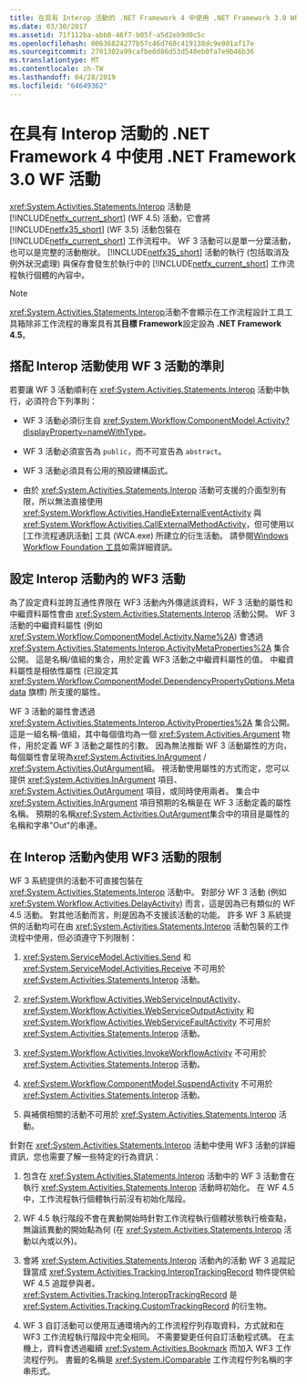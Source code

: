 ```yaml
---
title: 在具有 Interop 活動的 .NET Framework 4 中使用 .NET Framework 3.0 WF 活動
ms.date: 03/30/2017
ms.assetid: 71f112ba-abb0-46f7-b05f-a5d2eb9d0c5c
ms.openlocfilehash: 00636824277b57c46d760c419138dc9e001af17e
ms.sourcegitcommit: 2701302a99cafbe0d86d53d540eb0fa7e9b46b36
ms.translationtype: MT
ms.contentlocale: zh-TW
ms.lasthandoff: 04/28/2019
ms.locfileid: "64649362"
---
```

# <a name="using-net-framework-30-wf-activities-in-net-framework-4-with-the-interop-activity"></a>在具有 Interop 活動的 .NET Framework 4 中使用 .NET Framework 3.0 WF 活動
<xref:System.Activities.Statements.Interop> 活動是 [!INCLUDE[netfx_current_short](../../../includes/netfx-current-short-md.md)] (WF 4.5) 活動，它會將 [!INCLUDE[netfx35_short](../../../includes/netfx35-short-md.md)] (WF 3.5) 活動包裝在 [!INCLUDE[netfx_current_short](../../../includes/netfx-current-short-md.md)] 工作流程中。 WF 3 活動可以是單一分葉活動，也可以是完整的活動樹狀。 [!INCLUDE[netfx35_short](../../../includes/netfx35-short-md.md)] 活動的執行 (包括取消及例外狀況處理) 與保存會發生於執行中的 [!INCLUDE[netfx_current_short](../../../includes/netfx-current-short-md.md)] 工作流程執行個體的內容中。  
  
> [!NOTE]
>  <xref:System.Activities.Statements.Interop>活動不會顯示在工作流程設計工具工具箱除非工作流程的專案具有其**目標 Framework**設定設為 **.NET Framework 4.5**。  
  
## <a name="criteria-for-using-a-wf-3-activity-with-an-interop-activity"></a>搭配 Interop 活動使用 WF 3 活動的準則  
 若要讓 WF 3 活動順利在 <xref:System.Activities.Statements.Interop> 活動中執行，必須符合下列準則：  
  
- WF 3 活動必須衍生自 <xref:System.Workflow.ComponentModel.Activity?displayProperty=nameWithType>。  
  
- WF 3 活動必須宣告為 `public`，而不可宣告為 `abstract`。  
  
- WF 3 活動必須具有公用的預設建構函式。  
  
- 由於 <xref:System.Activities.Statements.Interop> 活動可支援的介面型別有限，所以無法直接使用<xref:System.Workflow.Activities.HandleExternalEventActivity> 與 <xref:System.Workflow.Activities.CallExternalMethodActivity>，但可使用以 [工作流程通訊活動] 工具 (WCA.exe) 所建立的衍生活動。 請參閱[Windows Workflow Foundation 工具](https://go.microsoft.com/fwlink/?LinkId=178889)如需詳細資訊。  
  
## <a name="configuring-a-wf-3-activity-within-an-interop-activity"></a>設定 Interop 活動內的 WF3 活動  
 為了設定資料並跨互通性界限在 WF3 活動內外傳遞該資料，WF 3 活動的屬性和中繼資料屬性會由 <xref:System.Activities.Statements.Interop> 活動公開。 WF 3 活動的中繼資料屬性 (例如 <xref:System.Workflow.ComponentModel.Activity.Name%2A>) 會透過 <xref:System.Activities.Statements.Interop.ActivityMetaProperties%2A> 集合公開。 這是名稱/值組的集合，用於定義 WF3 活動之中繼資料屬性的值。 中繼資料屬性是相依性屬性 (已設定其 <xref:System.Workflow.ComponentModel.DependencyPropertyOptions.Metadata> 旗標) 所支援的屬性。  
  
 WF 3 活動的屬性會透過 <xref:System.Activities.Statements.Interop.ActivityProperties%2A> 集合公開。 這是一組名稱-值組，其中每個值均為一個 <xref:System.Activities.Argument> 物件，用於定義 WF 3 活動之屬性的引數。 因為無法推斷 WF 3 活動屬性的方向，每個屬性會呈現為<xref:System.Activities.InArgument> / <xref:System.Activities.OutArgument>組。 視活動使用屬性的方式而定，您可以提供 <xref:System.Activities.InArgument> 項目、<xref:System.Activities.OutArgument> 項目，或同時使用兩者。 集合中 <xref:System.Activities.InArgument> 項目預期的名稱是在 WF 3 活動定義的屬性名稱。 預期的名稱<xref:System.Activities.OutArgument>集合中的項目是屬性的名稱和字串"Out"的串連。  
  
## <a name="limitations-of-using-a-wf-3-activity-within-an-interop-activity"></a>在 Interop 活動內使用 WF3 活動的限制  
 WF 3 系統提供的活動不可直接包裝在 <xref:System.Activities.Statements.Interop> 活動中。 對部分 WF 3 活動 (例如 <xref:System.Workflow.Activities.DelayActivity>) 而言，這是因為已有類似的 WF 4.5 活動。 對其他活動而言，則是因為不支援該活動的功能。 許多 WF 3 系統提供的活動均可在由 <xref:System.Activities.Statements.Interop> 活動包裝的工作流程中使用，但必須遵守下列限制：  
  
1. <xref:System.ServiceModel.Activities.Send> 和 <xref:System.ServiceModel.Activities.Receive> 不可用於 <xref:System.Activities.Statements.Interop> 活動。  
  
2. <xref:System.Workflow.Activities.WebServiceInputActivity>、<xref:System.Workflow.Activities.WebServiceOutputActivity> 和 <xref:System.Workflow.Activities.WebServiceFaultActivity> 不可用於 <xref:System.Activities.Statements.Interop> 活動。  
  
3. <xref:System.Workflow.Activities.InvokeWorkflowActivity> 不可用於 <xref:System.Activities.Statements.Interop> 活動。  
  
4. <xref:System.Workflow.ComponentModel.SuspendActivity> 不可用於 <xref:System.Activities.Statements.Interop> 活動。  
  
5. 與補償相關的活動不可用於 <xref:System.Activities.Statements.Interop> 活動。  
  
 針對在 <xref:System.Activities.Statements.Interop> 活動中使用 WF3 活動的詳細資訊，您也需要了解一些特定的行為資訊：  
  
1. 包含在 <xref:System.Activities.Statements.Interop> 活動中的 WF 3 活動會在執行 <xref:System.Activities.Statements.Interop> 活動時初始化。 在 WF 4.5 中，工作流程執行個體執行前沒有初始化階段。  
  
2. WF 4.5 執行階段不會在異動開始時針對工作流程執行個體狀態執行檢查點，無論該異動的開始點為何 (在 <xref:System.Activities.Statements.Interop> 活動以內或以外)。  
  
3. 會將 <xref:System.Activities.Statements.Interop> 活動內的活動 WF 3 追蹤記錄當成 <xref:System.Activities.Tracking.InteropTrackingRecord> 物件提供給 WF 4.5 追蹤參與者。 <xref:System.Activities.Tracking.InteropTrackingRecord> 是 <xref:System.Activities.Tracking.CustomTrackingRecord> 的衍生物。  
  
4. WF 3 自訂活動可以使用互通環境內的工作流程佇列存取資料，方式就和在 WF3 工作流程執行階段中完全相同。 不需要變更任何自訂活動程式碼。 在主機上，資料會透過繼續 <xref:System.Activities.Bookmark> 而加入 WF3 工作流程佇列。 書籤的名稱是 <xref:System.IComparable> 工作流程佇列名稱的字串形式。

